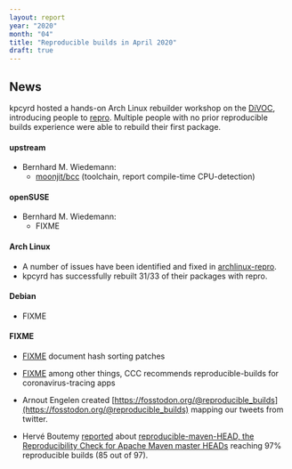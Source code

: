 ```yaml
---
layout: report
year: "2020"
month: "04"
title: "Reproducible builds in April 2020"
draft: true
---
```


## News

kpcyrd hosted a hands-on Arch Linux rebuilder workshop on the [DiVOC](https://di.c3voc.de/), introducing people to [repro](https://github.com/archlinux/archlinux-repro/). Multiple people with no prior reproducible builds experience were able to rebuild their first package.

#### upstream

* Bernhard M. Wiedemann:
    * [moonjit/bcc](https://github.com/moonjit/moonjit/issues/110) (toolchain, report compile-time CPU-detection)

#### openSUSE

* Bernhard M. Wiedemann:
    * FIXME

#### Arch Linux

* A number of issues have been identified and fixed in [archlinux-repro](https://github.com/archlinux/archlinux-repro/).
* kpcyrd has successfully rebuilt 31/33 of their packages with repro.

#### Debian

* FIXME


#### FIXME

* [FIXME](https://github.com/bmwiedemann/theunreproduciblepackage/commit/53d4263b461b7b7f1239e34536eaf77e5c61b174) document hash sorting patches
* [FIXME](https://www.ccc.de/en/updates/2020/contact-tracing-requirements) among other things, CCC recommends reproducible-builds for coronavirus-tracing apps

* Arnout Engelen created [https://fosstodon.org/@reproducible_builds](https://fosstodon.org/@reproducible_builds) mapping our tweets from twitter.

* Hervé Boutemy [reported](https://lists.reproducible-builds.org/pipermail/rb-general/2020-April/001882.html) about [reproducible-maven-HEAD, the Reproducibility Check for Apache Maven master HEADs](https://github.com/jvm-repo-rebuild/reproducible-maven-HEAD) reaching 97% reproducible builds (85 out of 97).
